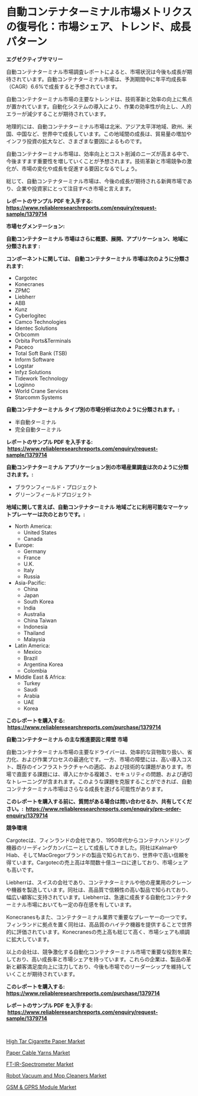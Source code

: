 <p><h1>自動コンテナターミナル市場メトリクスの復号化：市場シェア、トレンド、成長パターン</h1></p><p><strong>エグゼクティブサマリー</strong></p>
<p><p>自動コンテナターミナル市場調査レポートによると、市場状況は今後も成長が期待されています。自動コンテナターミナル市場は、予測期間中に年平均成長率（CAGR）6.6%で成長すると予想されています。</p><p>自動コンテナターミナル市場の主要なトレンドは、技術革新と効率の向上に焦点が置かれています。自動化システムの導入により、作業の効率性が向上し、人的エラーが減少することが期待されています。</p><p>地理的には、自動コンテナターミナル市場は北米、アジア太平洋地域、欧州、米国、中国など、世界中で成長しています。この地域間の成長は、貿易量の増加やインフラ投資の拡大など、さまざまな要因によるものです。</p><p>自動コンテナターミナル市場は、効率向上とコスト削減のニーズが高まる中で、今後ますます重要性を増していくことが予想されます。技術革新と市場競争の激化が、市場の変化や成長を促進する要因となるでしょう。</p><p>総じて、自動コンテナターミナル市場は、今後の成長が期待される新興市場であり、企業や投資家にとって注目すべき市場と言えます。</p></p>
<p><strong>レポートのサンプル PDF を入手する: <a href="https://www.reliableresearchreports.com/enquiry/request-sample/1379714">https://www.reliableresearchreports.com/enquiry/request-sample/1379714</a></strong></p>
<p><strong>市場セグメンテーション:</strong></p>
<p><strong> 自動コンテナターミナル 市場はさらに概要、展開、アプリケーション、地域に分類されます :</strong></p>
<p><strong>コンポーネントに関しては、 自動コンテナターミナル 市場は次のように分類されます: &nbsp;</strong></p>
<p><ul><li>Cargotec</li><li>Konecranes</li><li>ZPMC</li><li>Liebherr</li><li>ABB</li><li>Kunz</li><li>Cyberlogitec</li><li>Camco Technologies</li><li>Identec Solutions</li><li>Orbcomm</li><li>Orbita Ports&Terminals</li><li>Paceco</li><li>Total Soft Bank (TSB)</li><li>Inform Software</li><li>Logstar</li><li>Infyz Solutions</li><li>Tidework Technology</li><li>Loginno</li><li>World Crane Services</li><li>Starcomm Systems</li></ul></p>
<p><strong> 自動コンテナターミナル タイプ別の市場分析は次のように分類されます。:</strong></p>
<p><ul><li>半自動ターミナル</li><li>完全自動ターミナル</li></ul></p>
<p><strong>レポートのサンプル PDF を入手する: &nbsp;<a href="https://www.reliableresearchreports.com/enquiry/request-sample/1379714">https://www.reliableresearchreports.com/enquiry/request-sample/1379714</a></strong></p>
<p><strong> 自動コンテナターミナル アプリケーション別の市場産業調査は次のように分類されます。:</strong></p>
<p><ul><li>ブラウンフィールド・プロジェクト</li><li>グリーンフィールドプロジェクト</li></ul></p>
<p><strong>地域に関して言えば、自動コンテナターミナル 地域ごとに利用可能なマーケットプレーヤーは次のとおりです。:</strong></p>
<p><ul>
    <li>
        North America:
        <ul>
            <li>United States</li>
            <li>Canada</li>
        </ul>
    </li>
    <li>
        Europe:
        <ul>
            <li>Germany</li>
            <li>France</li>
            <li>U.K.</li>
            <li>Italy</li>
            <li>Russia</li>
        </ul>
    </li>
    <li>
        Asia-Pacific:
        <ul>
            <li>China</li>
            <li>Japan</li>
            <li>South Korea</li>
            <li>India</li>
            <li>Australia</li>
            <li>China Taiwan</li>
            <li>Indonesia</li>
            <li>Thailand</li>
            <li>Malaysia</li>
        </ul>
    </li>
    <li>
        Latin America:
        <ul>
            <li>Mexico</li>
            <li>Brazil</li>
            <li>Argentina Korea</li>
            <li>Colombia</li>
        </ul>
    </li>
    <li>
        Middle East & Africa:
        <ul>
            <li>Turkey</li>
            <li>Saudi</li>
            <li>Arabia</li>
            <li>UAE</li>
            <li>Korea</li>
        </ul>
    </li>
    </ul></p>
<p><strong>このレポートを購入する: &nbsp;<a href="https://www.reliableresearchreports.com/purchase/1379714">https://www.reliableresearchreports.com/purchase/1379714</a></strong></p>
<p><strong>自動コンテナターミナル の主な推進要因と障壁 市場</strong></p>
<p><p>自動コンテナターミナル市場の主要なドライバーは、効率的な貨物取り扱い、省力化、および作業プロセスの最適化です。一方、市場の障壁には、高い導入コスト、既存のインフラストラクチャへの適応、および技術的な課題があります。市場で直面する課題には、導入にかかる複雑さ、セキュリティの問題、および適切なトレーニングが含まれます。このような課題を克服することができれば、自動コンテナターミナル市場はさらなる成長を遂げる可能性があります。</p></p>
<p><strong>このレポートを購入する前に、質問がある場合は問い合わせるか、共有してください。:&nbsp; <a href="https://www.reliableresearchreports.com/enquiry/pre-order-enquiry/1379714">https://www.reliableresearchreports.com/enquiry/pre-order-enquiry/1379714</a></strong></p>
<p><strong>競争環境</strong></p>
<p><p>Cargotecは、フィンランドの会社であり、1950年代からコンテナハンドリング機器のリーディングカンパニーとして成長してきました。同社はKalmarやHiab、そしてMacGregorブランドの製品で知られており、世界中で高い信頼を得ています。Cargotecの売上高は年間数十億ユーロに達しており、市場シェアも高いです。</p><p>Liebherrは、スイスの会社であり、コンテナターミナルや他の産業用のクレーンや機器を製造しています。同社は、高品質で信頼性の高い製品で知られており、幅広い顧客に支持されています。Liebherrは、急速に成長する自動化コンテナターミナル市場においても一定の存在感を有しています。</p><p>Konecranesもまた、コンテナターミナル業界で重要なプレーヤーの一つです。フィンランドに拠点を置く同社は、高品質のハイテク機器を提供することで世界的に評価されています。Konecranesの売上高も総じて高く、市場シェアも順調に拡大しています。</p><p>以上の会社は、競争激化する自動化コンテナターミナル市場で重要な役割を果たしており、高い成長率と市場シェアを持っています。これらの企業は、製品の革新と顧客満足度向上に注力しており、今後も市場でのリーダーシップを維持していくことが期待されています。</p></p>
<p><strong>このレポートを購入する: &nbsp; <a href="https://www.reliableresearchreports.com/purchase/1379714">https://www.reliableresearchreports.com/purchase/1379714</a></strong></p>
<p><strong>レポートのサンプル PDF を入手する: &nbsp;<a href="https://www.reliableresearchreports.com/enquiry/request-sample/1379714">https://www.reliableresearchreports.com/enquiry/request-sample/1379714</a></strong><strong></strong></p>
<p>&nbsp;</p>
<p><p><a href="https://view.publitas.com/reportprime-1/high-tar-cigarette-paper-market-size-growth-outlook-from-2024-to-2031-projecting-at-markets-trends-analysis-by-application-regional-outlook-and-revenue/">High Tar Cigarette Paper Market</a></p><p><a href="https://github.com/Sarissaschmalingtr6fz2739/Market-Research-Report-List-1/blob/main/paper-cable-yarns-market.md">Paper Cable Yarns Market</a></p><p><a href="https://meowing-canidae-761.notion.site/FT-IR-Spectrometer-Market-Research-Report-Unlocks-Analysis-on-the-Market-Financial-Status-Market-Si-db1b2384189a4649a0f812fb13305e12">FT-IR-Spectrometer Market</a></p><p><a href="https://view.publitas.com/reportprime-1/global-robot-vacuum-and-mop-cleaners-market-by-types-applications-and-major-players-with-regional-growth-rate-analysis-and-development-situation-from-2024-to-2031/">Robot Vacuum and Mop Cleaners Market</a></p><p><a href="https://sudsy-motorcycle-bbc.notion.site/GSM-GPRS-Module-Market-Provides-a-Comprehensive-Analysis-Including-a-Macro-Overview-of-the-Market--6c569756e59d4066a71df34499c920ca">GSM & GPRS Module Market</a></p></p>